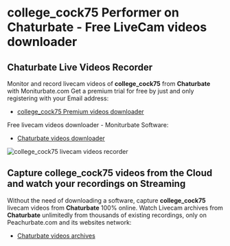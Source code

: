 # college_cock75 Performer on Chaturbate - Free LiveCam videos downloader

## Chaturbate Live Videos Recorder

Monitor and record livecam videos of **college_cock75** from **Chaturbate** with Moniturbate.com
Get a premium trial for free by just and only registering with your Email address:
* [college_cock75 Premium videos downloader](https://moniturbate.com/request-demo-licence-key.html)

Free livecam videos downloader - Moniturbate Software:
* [Chaturbate videos downloader](https://moniturbate.com/moniturbate-download-software.html)

![college_cock75 livecam videos recorder](https://peachurnet.com/templates/moniturbate-software.png)


## Capture college_cock75 videos from the Cloud and watch your recordings on Streaming

Without the need of downloading a software, capture **college_cock75** livecam videos from **Chaturbate** 100% online.
Watch Livecam archives from **Chaturbate** unlimitedly from thousands of existing recordings, only on Peachurbate.com and its websites network:
* [Chaturbate videos archives](https://peachurnet.com/)